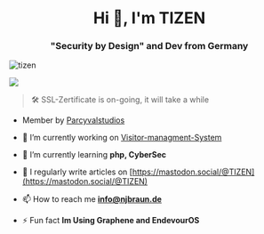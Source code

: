<h1 align="center">Hi 👋, I'm TIZEN</h1>
<h3 align="center">"Security by Design" and Dev from Germany</h3>

<p align="left"> <img src="https://komarev.com/ghpvc/?username=T1z3n&label=Profile%20views&color=0e75b6&style=flat" alt="tizen" /> </p>
<img src="https://uptime.betterstack.com/status-badges/v1/monitor/q0sj.svg" href="https://uptime.betterstack.com/?utm_source=status_badge">

> 🛠️ SSL-Zertificate is on-going, it will take a while


- Member by [Parcyvalstudios](https://github.com/Parcyval-Studios)

- 🔭 I’m currently working on [Visitor-managment-System](https://github.com/T1z3n/Visitor-Management-System)
  
- 🌱 I’m currently learning **php, CyberSec**
  
- 📝 I regularly write articles on [https://mastodon.social/@TIZEN](https://mastodon.social/@TIZEN)

- 📫 How to reach me **info@njbraun.de**

- ⚡ Fun fact **Im Using Graphene and EndevourOS**
